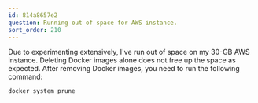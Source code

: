 ```yaml
---
id: 814a8657e2
question: Running out of space for AWS instance.
sort_order: 210
---
```


Due to experimenting extensively, I've run out of space on my 30-GB AWS instance. Deleting Docker images alone does not free up the space as expected. After removing Docker images, you need to run the following command:

```bash
docker system prune
```